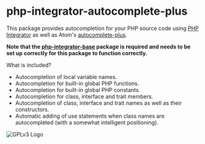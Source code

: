 # php-integrator-autocomplete-plus

This package provides autocompletion for your PHP source code using [PHP Integrator](https://github.com/Gert-dev/php-integrator-base) as well as Atom's [autocomplete-plus](https://github.com/atom/autocomplete-plus).

**Note that the [php-integrator-base](https://github.com/Gert-dev/php-integrator-base) package is required and needs to be set up correctly for this package to function correctly.**

What is included?
  * Autocompletion of local variable names.
  * Autocompletion for built-in global PHP functions.
  * Autocompletion for built-in global PHP constants.
  * Autocompletion for class, interface and trait members.
  * Autocompletion of class, interface and trait names as well as their constructors.
  * Automatic adding of use statements when class names are autocompleted (with a somewhat intelligent positioning).

![GPLv3 Logo](http://gplv3.fsf.org/gplv3-127x51.png)
